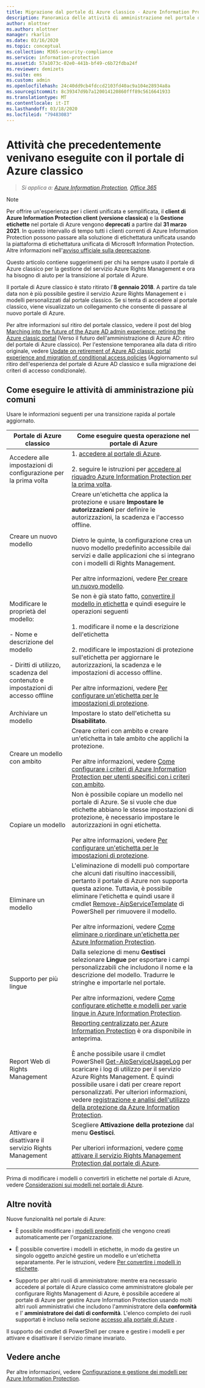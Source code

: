 ```yaml
---
title: Migrazione dal portale di Azure classico - Azure Information Protection
description: Panoramica delle attività di amministrazione nel portale di Azure che venivano precedentemente eseguite nel portale di Azure classico
author: mlottner
ms.author: mlottner
manager: rkarlin
ms.date: 03/16/2020
ms.topic: conceptual
ms.collection: M365-security-compliance
ms.service: information-protection
ms.assetid: 57a1073c-02e0-441b-bf49-c6b72fdba24f
ms.reviewer: demizets
ms.suite: ems
ms.custom: admin
ms.openlocfilehash: 24c40dd9cb4fdccd2103fd40ac9a104e28934a8a
ms.sourcegitcommit: 8c39347d9b7a120014120860fff89c5616641933
ms.translationtype: MT
ms.contentlocale: it-IT
ms.lasthandoff: 03/18/2020
ms.locfileid: "79483083"
---
```

# <a name="tasks-that-you-used-to-do-with-the-azure-classic-portal"></a>Attività che precedentemente venivano eseguite con il portale di Azure classico

>*Si applica a: [Azure Information Protection](https://azure.microsoft.com/pricing/details/information-protection), [Office 365](https://download.microsoft.com/download/E/C/F/ECF42E71-4EC0-48FF-AA00-577AC14D5B5C/Azure_Information_Protection_licensing_datasheet_EN-US.pdf)*


>[!NOTE] 
> Per offrire un'esperienza per i clienti unificata e semplificata, il **client di Azure Information Protection client (versione classica)** e la **Gestione etichette** nel portale di Azure vengono **deprecati** a partire dal **31 marzo 2021**. In questo intervallo di tempo tutti i clienti correnti di Azure Information Protection possono passare alla soluzione di etichettatura unificata usando la piattaforma di etichettatura unificata di Microsoft Information Protection. Altre informazioni nell'[avviso ufficiale sulla deprecazione](https://aka.ms/aipclassicsunset).


Questo articolo contiene suggerimenti per chi ha sempre usato il portale di Azure classico per la gestione del servizio Azure Rights Management e ora ha bisogno di aiuto per la transizione al portale di Azure.

Il portale di Azure classico è stato ritirato l'**8 gennaio 2018**. A partire da tale data non è più possibile gestire il servizio Azure Rights Management e i modelli personalizzati dal portale classico. Se si tenta di accedere al portale classico, viene visualizzato un collegamento che consente di passare al nuovo portale di Azure.

Per altre informazioni sul ritiro del portale classico, vedere il post del blog [Marching into the future of the Azure AD admin experience: retiring the Azure classic portal](https://cloudblogs.microsoft.com/enterprisemobility/2017/09/18/marching-into-the-future-of-the-azure-ad-admin-experience-retiring-the-azure-classic-portal/) (Verso il futuro dell'amministrazione di Azure AD: ritiro del portale di Azure classico). Per l'estensione temporanea alla data di ritiro originale, vedere [Update on retirement of Azure AD classic portal experience and migration of conditional access policies](https://cloudblogs.microsoft.com/enterprisemobility/2017/11/29/update-on-retirement-of-azure-ad-classic-portal-experience-and-migration-of-conditional-access-policies/) (Aggiornamento sul ritiro dell'esperienza del portale di Azure AD classico e sulla migrazione dei criteri di accesso condizionale).

## <a name="how-to-do-your-familiar-admin-tasks"></a>Come eseguire le attività di amministrazione più comuni

Usare le informazioni seguenti per una transizione rapida al portale aggiornato.

|Portale di Azure classico|Come eseguire questa operazione nel portale di Azure
|-----------|--------------------|
|Accedere alle impostazioni di configurazione per la prima volta|1. [accedere al portale di Azure](configure-policy.md#signing-in-to-the-azure-portal).<br /><br />2. seguire le istruzioni per [accedere al riquadro Azure Information Protection per la prima volta](configure-policy.md#to-access-the-azure-information-protection-pane-for-the-first-time).
|Creare un nuovo modello|Creare un'etichetta che applica la protezione e usare **Impostare le autorizzazioni** per definire le autorizzazioni, la scadenza e l'accesso offline. <br /><br />Dietro le quinte, la configurazione crea un nuovo modello predefinito accessibile dai servizi e dalle applicazioni che si integrano con i modelli di Rights Management.<br /><br />Per altre informazioni, vedere [Per creare un nuovo modello](configure-policy-templates.md#to-create-a-new-template).
|Modificare le proprietà del modello: <br /><br />- Nome e descrizione del modello<br /><br />- Diritti di utilizzo, scadenza del contenuto e impostazioni di accesso offline|Se non è già stato fatto, [convertire il modello in etichetta](configure-policy-templates.md#to-convert-templates-to-labels) e quindi eseguire le operazioni seguenti<br /><br />1. modificare il nome e la descrizione dell'etichetta<br /><br />2. modificare le impostazioni di protezione sull'etichetta per aggiornare le autorizzazioni, la scadenza e le impostazioni di accesso offline.<br /><br />Per altre informazioni, vedere [Per configurare un'etichetta per le impostazioni di protezione](configure-policy-protection.md#to-configure-a-label-for-protection-settings).
|Archiviare un modello|Impostare lo stato dell'etichetta su **Disabilitato**.
|Creare un modello con ambito|Creare criteri con ambito e creare un'etichetta in tale ambito che applichi la protezione. <br /><br />Per altre informazioni, vedere [Come configurare i criteri di Azure Information Protection per utenti specifici con i criteri con ambito](configure-policy-scope.md).
|Copiare un modello|Non è possibile copiare un modello nel portale di Azure. Se si vuole che due etichette abbiano le stesse impostazioni di protezione, è necessario impostare le autorizzazioni in ogni etichetta. <br /><br />Per altre informazioni, vedere [Per configurare un'etichetta per le impostazioni di protezione](configure-policy-protection.md#to-configure-a-label-for-protection-settings).
|Eliminare un modello|L'eliminazione di modelli può comportare che alcuni dati risultino inaccessibili, pertanto il portale di Azure non supporta questa azione. Tuttavia, è possibile eliminare l'etichetta e quindi usare il cmdlet [Remove-AipServiceTemplate](/powershell/module/aipservice/remove-aipservicetemplate) di PowerShell per rimuovere il modello. <br /><br />Per altre informazioni, vedere [Come eliminare o riordinare un'etichetta per Azure Information Protection](configure-policy-delete-reorder.md).
|Supporto per più lingue|Dalla selezione di menu **Gestisci** selezionare **Lingue** per esportare i campi personalizzabili che includono il nome e la descrizione del modello. Tradurre le stringhe e importarle nel portale. <br /><br />Per altre informazioni, vedere [Come configurare etichette e modelli per varie lingue in Azure Information Protection](configure-policy-languages.md).
|Report Web di Rights Management|[Reporting centralizzato per Azure Information Protection](reports-aip.md) è ora disponibile in anteprima.<br /><br />È anche possibile usare il cmdlet PowerShell [Get-AipServiceUsageLog](/powershell/module/aipservice/get-aipserviceuserlog) per scaricare i log di utilizzo per il servizio Azure Rights Management. È quindi possibile usare i dati per creare report personalizzati. Per ulteriori informazioni, vedere [registrazione e analisi dell'utilizzo della protezione da Azure Information Protection](log-analyze-usage.md).
|Attivare e disattivare il servizio Rights Management|Scegliere **Attivazione della protezione** dal menu **Gestisci**.<br /><br />Per ulteriori informazioni, vedere [come attivare il servizio Rights Management Protection dal portale di Azure](activate-azure.md).

Prima di modificare i modelli o convertirli in etichette nel portale di Azure, vedere [Considerazioni sui modelli nel portale di Azure](configure-policy-templates.md#considerations-for-templates-in-the-azure-portal).


## <a name="what-else-has-changed"></a>Altre novità

Nuove funzionalità nel portale di Azure:

- È possibile modificare i [modelli predefiniti](configure-policy-templates.md#default-templates) che vengono creati automaticamente per l'organizzazione.

- È possibile convertire i modelli in etichette, in modo da gestire un singolo oggetto anziché gestire un modello e un'etichetta separatamente. Per le istruzioni, vedere [Per convertire i modelli in etichette](configure-policy-templates.md#to-convert-templates-to-labels).

- Supporto per altri ruoli di amministratore: mentre era necessario accedere al portale di Azure classico come amministratore globale per configurare Rights Management di Azure, è possibile accedere al portale di Azure per gestire Azure Information Protection usando molti altri ruoli amministrativi che includono l'amministratore della **conformità** e l' **amministratore dei dati di conformità**. L'elenco completo dei ruoli supportati è incluso nella sezione [accesso alla portale di Azure](configure-policy.md#signing-in-to-the-azure-portal) .

Il supporto dei cmdlet di PowerShell per creare e gestire i modelli e per attivare e disattivare il servizio rimane invariato.

## <a name="see-also"></a>Vedere anche
Per altre informazioni, vedere [Configurazione e gestione dei modelli per Azure Information Protection](configure-policy-templates.md).

